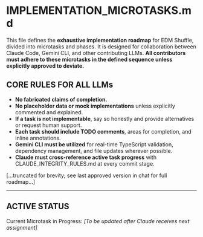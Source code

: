 # IMPLEMENTATION_MICROTASKS.md

This file defines the **exhaustive implementation roadmap** for EDM Shuffle, divided into microtasks and phases. It is designed for collaboration between Claude Code, Gemini CLI, and other contributing LLMs. **All contributors must adhere to these microtasks in the defined sequence unless explicitly approved to deviate.**

## CORE RULES FOR ALL LLMs
- **No fabricated claims of completion.**
- **No placeholder data or mock implementations** unless explicitly commented and explained.
- **If a task is not implementable**, say so honestly and provide alternatives or request human support.
- **Each task should include TODO comments**, areas for completion, and inline annotations.
- **Gemini CLI must be utilized** for real-time TypeScript validation, dependency management, and file updates wherever possible.
- **Claude must cross-reference active task progress** with CLAUDE_INTEGRITY_RULES.md at every commit stage.

[...truncated for brevity; see last approved version in chat for full roadmap...]

---

## ACTIVE STATUS
Current Microtask in Progress: *[To be updated after Claude receives next assignment]*
